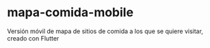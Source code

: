 # mapa-comida-mobile
Versión móvil de mapa de sitios de comida a los que se quiere visitar, creado con Flutter
